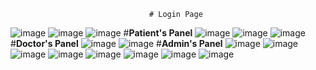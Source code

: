                                    # Login Page
![image](https://github.com/harshgarg99/CareLink/assets/111083578/dd1fd31c-8d29-4c9f-8765-7ab565a2dd92)
![image](https://github.com/harshgarg99/CareLink/assets/111083578/a13e4052-9dfa-4433-9de8-f31e510a9d5c)
![image](https://github.com/harshgarg99/CareLink/assets/111083578/9b075ced-67bf-4e75-89a5-ce0c849d13d2)
                                  #**Patient's Panel**
![image](https://github.com/harshgarg99/CareLink/assets/111083578/2be56463-b07f-4ae4-a55c-064c8d0ae14d)
![image](https://github.com/harshgarg99/CareLink/assets/111083578/87915586-be4d-4e16-93a9-93a382ecc50b)
![image](https://github.com/harshgarg99/CareLink/assets/111083578/d26ecfeb-5fe0-40b5-9149-ca3ebe71d58e)
                                  #**Doctor's Panel**
![image](https://github.com/harshgarg99/CareLink/assets/111083578/fc4493ca-d7c7-4bb3-9e03-41d3fa609095)
![image](https://github.com/harshgarg99/CareLink/assets/111083578/b7aa5043-fb01-475a-bd66-3f574109cb30)
                                   #**Admin's Panel**
![image](https://github.com/harshgarg99/CareLink/assets/111083578/ab620413-590a-4141-ae58-e834b9774c96)
![image](https://github.com/harshgarg99/CareLink/assets/111083578/6040abcb-dc64-4657-8711-a0c2881178e6)
![image](https://github.com/harshgarg99/CareLink/assets/111083578/3d61e65f-b622-46fc-8dd6-32e9898267ad)
![image](https://github.com/harshgarg99/CareLink/assets/111083578/bf384a01-80f7-4938-9817-6d29b49f963c)
![image](https://github.com/harshgarg99/CareLink/assets/111083578/550c98d7-a77b-44a5-9be7-572852bcbca7)
![image](https://github.com/harshgarg99/CareLink/assets/111083578/d7135b2e-8e12-4e0f-95a5-f01cb5b037e5)
![image](https://github.com/harshgarg99/CareLink/assets/111083578/298f3f43-a80e-4e33-b625-c7d5a0c77832)
![image](https://github.com/harshgarg99/CareLink/assets/111083578/9e5afa67-1299-4097-b95a-4d6420d6638b)
















